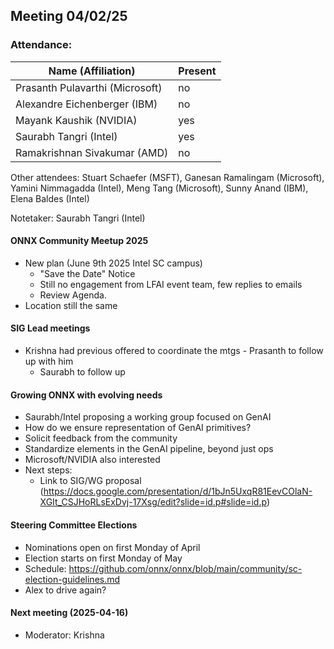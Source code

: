 ##  Meeting 04/02/25

### Attendance:

| Name (Affiliation)              | Present  |
| ------------------------------- | -------- |
| Prasanth Pulavarthi (Microsoft) | no  |
| Alexandre Eichenberger (IBM)    | no  |
| Mayank Kaushik (NVIDIA)         | yes |
| Saurabh Tangri (Intel)          | yes |
| Ramakrishnan Sivakumar (AMD)    | no  |

Other attendees: Stuart Schaefer (MSFT), Ganesan Ramalingam (Microsoft), Yamini Nimmagadda (Intel), Meng Tang (Microsoft), Sunny Anand (IBM), Elena Baldes (Intel)

Notetaker: Saurabh Tangri (Intel)

#### ONNX Community Meetup 2025
- New plan (June 9th 2025 Intel SC campus)
  - "Save the Date" Notice
  - Still no engagement from LFAI event team, few replies to emails
  - Review Agenda.
- Location still the same 

#### SIG Lead meetings
 - Krishna had previous offered to coordinate the mtgs - Prasanth to follow up with him
   - Saurabh to follow up

#### Growing ONNX with evolving needs
 - Saurabh/Intel proposing a working group focused on GenAI
 - How do we ensure representation of GenAI primitives?
 - Solicit feedback from the community
 - Standardize elements in the GenAI pipeline, beyond just ops
 - Microsoft/NVIDIA also interested
 - Next steps:
   - Link to SIG/WG proposal (https://docs.google.com/presentation/d/1bJn5UxqR81EevCOlaN-XGIt_CSJHoRLsExDvj-17Xsg/edit?slide=id.p#slide=id.p)
  
#### Steering Committee Elections
 - Nominations open on first Monday of April
 - Election starts on first Monday of May
 - Schedule: https://github.com/onnx/onnx/blob/main/community/sc-election-guidelines.md
 - Alex to drive again?

#### Next meeting (2025-04-16)
 - Moderator: Krishna
